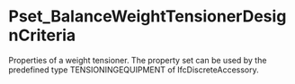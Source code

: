 # Pset_BalanceWeightTensionerDesignCriteria

Properties of a weight tensioner. The property set can be used by the predefined type TENSIONINGEQUIPMENT of IfcDiscreteAccessory.<!-- end of definition -->
